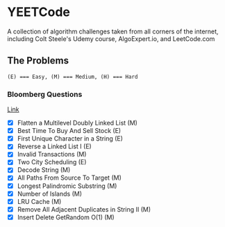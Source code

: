 # YEETCode

A collection of algorithm challenges taken from all corners of the internet, including Colt Steele's Udemy course, AlgoExpert.io, and LeetCode.com

## The Problems

`(E) === Easy, (M) === Medium, (H) === Hard`

### Bloomberg Questions

[Link](https://docs.google.com/spreadsheets/d/1U4Ighqvei8gMR90VS9iNTlQmtGOzqvGc3rm-LaHbAco/htmlview#gid=0)

- [x] Flatten a Multilevel Doubly Linked List (M)
- [x] Best Time To Buy And Sell Stock (E)
- [x] First Unique Character in a String (E)
- [x] Reverse a Linked List I (E)
- [x] Invalid Transactions (M)
- [x] Two City Scheduling (E)
- [x] Decode String (M)
- [x] All Paths From Source To Target (M)
- [x] Longest Palindromic Substring (M)
- [x] Number of Islands (M)
- [x] LRU Cache (M)
- [x] Remove All Adjacent Duplicates in String II (M)
- [x] Insert Delete GetRandom O(1) (M)
